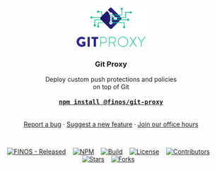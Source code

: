 <br />
<div align="center">
  <a href="https://github.com/finos/git-proxy">
    <img src="./logo.png" alt="Logo" height="95">
  </a>

  <br />

  <h3 align="center">Git Proxy</h3>

  <p align="center">
    Deploy custom push protections and policies<br />on top of Git
    <br />
    <br />
    <a href="https://www.npmjs.com/package/@finos/git-proxy"><strong><kbd>npm install @finos/git-proxy</kbd></strong></a>
    <br />
    <br />
    <br />
    <a href="https://github.com/finos/git-proxy/issues/new?assignees=&labels=&projects=&template=bug_report.md&title=">Report a bug</a>
    ·
    <a href="https://github.com/finos/git-proxy/issues/new?assignees=&labels=&projects=&template=feature_request.md&title=">Suggest a new feature</a>
    ·
    <a href="/">Join our office hours</a>
  </p>

  <br />

[![FINOS - Released](https://cdn.jsdelivr.net/gh/finos/contrib-toolbox@master/images/badge-released.svg?colorA=000000)](https://finosfoundation.atlassian.net/wiki/display/FINOS/Released)&nbsp;&nbsp;&nbsp;
[![NPM](https://img.shields.io/npm/v/@finos/git-proxy?colorA=00C586&colorB=000000)](https://www.npmjs.com/package/@finos/git-proxy)&nbsp;&nbsp;&nbsp;
[![Build](https://img.shields.io/github/actions/workflow/status/finos/git-proxy/nodejs.yml?branch=main&label=CI&logo=github&colorA=00C586&colorB=000000)](https://github.com/finos/git-proxy/actions/workflows/nodejs.yml)&nbsp;&nbsp;&nbsp;
[![License](https://img.shields.io/github/license/finos/git-proxy?colorA=00C586&colorB=000000)](https://github.com/finos/git-proxy/blob/main/LICENSEP)&nbsp;&nbsp;&nbsp;
[![Contributors](https://img.shields.io/github/contributors/Citi/citi-ospo?colorA=00C586&colorB=000000)](https://github.com/finos/git-proxy/graphs/contributors)&nbsp;&nbsp;&nbsp;
[![Stars](https://img.shields.io/github/stars/Citi/citi-ospo?colorA=00C586&colorB=000000)](https://github.com/finos/git-proxy/stargazers)&nbsp;&nbsp;&nbsp;
[![Forks](https://img.shields.io/github/forks/finos/git-proxy)](https://github.com/finos/git-proxy/forks)&nbsp;&nbsp;&nbsp;

</div>

